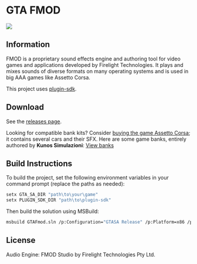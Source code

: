# GTA FMOD

![](https://repository-images.githubusercontent.com/447752242/f4a2f645-a03b-4892-92cc-bfab1d7c334a)

## Information

FMOD is a proprietary sound effects engine and authoring tool for video games and applications developed by Firelight Technologies. It plays and mixes sounds of diverse formats on many operating systems and is used in big AAA games like Assetto Corsa.

This project uses [plugin-sdk](https://github.com/DK22Pac/plugin-sdk).

## Download

See the [releases page](https://github.com/chrystianfarias/gta-fmod/releases).

Looking for compatible bank kits? Consider [buying the game Assetto Corsa](https://store.steampowered.com/app/244210/Assetto_Corsa/); it contains several cars and their SFX. Here are some game banks, entirely authored by **Kunos Simulazioni**: [View banks](https://drive.google.com/drive/folders/1dLTVFNOnWmtb2UHFvGaUFfWf03PHJChm?usp=sharing)

## Build Instructions

To build the project, set the following environment variables in your command prompt (replace the paths as needed):

```sh
setx GTA_SA_DIR "path\to\your\game"
setx PLUGIN_SDK_DIR "path\to\plugin-sdk"
```

Then build the solution using MSBuild:

```sh
msbuild GTAFmod.sln /p:Configuration="GTASA Release" /p:Platform=x86 /p:OutDir=..\ /t:GTAFMod
```

## License

Audio Engine: FMOD Studio by Firelight Technologies Pty Ltd.

